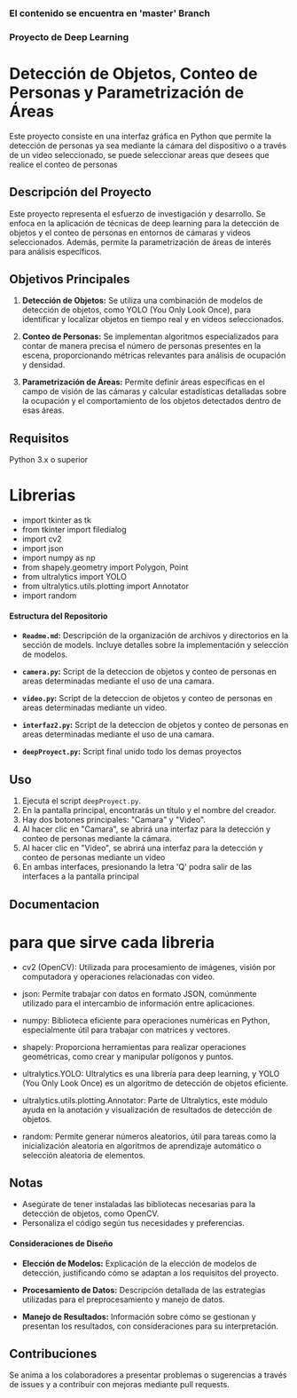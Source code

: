 ### El contenido se encuentra en 'master' Branch
### Proyecto de Deep Learning
# Detección de Objetos, Conteo de Personas y Parametrización de Áreas

Este proyecto consiste en una interfaz gráfica en Python que permite la detección de personas ya sea mediante la cámara del dispositivo o a través de un video seleccionado, se puede seleccionar areas que desees que realice el conteo de personas

## Descripción del Proyecto

Este proyecto representa el esfuerzo de investigación y desarrollo. Se enfoca en la aplicación de técnicas de deep learning para la detección de objetos y el conteo de personas en entornos de cámaras y videos seleccionados. Además, permite la parametrización de áreas de interés para análisis específicos.

## Objetivos Principales

1. **Detección de Objetos:** Se utiliza una combinación de modelos de detección de objetos, como YOLO (You Only Look Once), para identificar y localizar objetos en tiempo real y en videos seleccionados.

2. **Conteo de Personas:** Se implementan algoritmos especializados para contar de manera precisa el número de personas presentes en la escena, proporcionando métricas relevantes para análisis de ocupación y densidad.

3. **Parametrización de Áreas:** Permite definir áreas específicas en el campo de visión de las cámaras y calcular estadísticas detalladas sobre la ocupación y el comportamiento de los objetos detectados dentro de esas áreas.
## Requisitos

Python 3.x o superior

# Librerias
 - import tkinter as tk
 - from tkinter import filedialog
 - import cv2
 - import json
 - import numpy as np
 - from shapely.geometry import Polygon, Point
 - from ultralytics import YOLO
 - from ultralytics.utils.plotting import Annotator
 - import random

#### Estructura del Repositorio

- **`Readme.md`:** Descripción de la organización de archivos y directorios en la sección de models. Incluye detalles sobre la implementación y selección de modelos.

- **`camera.py`:** Script de la deteccion de objetos y conteo de personas en areas determinadas mediante el uso de una camara.

- **`video.py`:**  Script de la deteccion de objetos y conteo de personas en areas determinadas mediante un video.

- **`interfaz2.py`:**  Script de la deteccion de objetos y conteo de personas en areas determinadas mediante el uso de una camara.

- **`deepProyect.py`:** Script final unido todo los demas proyectos
## Uso

1. Ejecuta el script `deepProyect.py`.
2. En la pantalla principal, encontrarás un título y el nombre del creador.
3. Hay dos botones principales: "Camara" y "Video".
4. Al hacer clic en "Camara", se abrirá una interfaz para la detección y conteo de personas mediante la cámara.
5. Al hacer clic en "Video", se abrirá una interfaz para la detección y conteo de personas mediante un video
6. En ambas interfaces, presionando la letra 'Q' podra salir de las interfaces a la pantalla principal

## Documentacion
# para que sirve cada libreria

 -  cv2 (OpenCV): Utilizada para procesamiento de imágenes, visión por computadora y operaciones relacionadas con video.

 - json: Permite trabajar con datos en formato JSON, comúnmente utilizado para el intercambio de información entre aplicaciones.

 - numpy: Biblioteca eficiente para operaciones numéricas en Python, especialmente útil para trabajar con matrices y vectores.

 - shapely: Proporciona herramientas para realizar operaciones geométricas, como crear y manipular polígonos y puntos.

 - ultralytics.YOLO: Ultralytics es una librería para deep learning, y YOLO (You Only Look Once) es un algoritmo de detección de objetos eficiente.

 - ultralytics.utils.plotting.Annotator: Parte de Ultralytics, este módulo ayuda en la anotación y visualización de resultados de detección de objetos.

 - random: Permite generar números aleatorios, útil para tareas como la inicialización aleatoria en algoritmos de aprendizaje automático o selección aleatoria de elementos.

## Notas

- Asegúrate de tener instaladas las bibliotecas necesarias para la detección de objetos, como OpenCV.
- Personaliza el código según tus necesidades y preferencias.

#### Consideraciones de Diseño

- **Elección de Modelos:** Explicación de la elección de modelos de detección, justificando cómo se adaptan a los requisitos del proyecto.

- **Procesamiento de Datos:** Descripción detallada de las estrategias utilizadas para el preprocesamiento y manejo de datos.

- **Manejo de Resultados:** Información sobre cómo se gestionan y presentan los resultados, con consideraciones para su interpretación.

## Contribuciones

Se anima a los colaboradores a presentar problemas o sugerencias a través de issues y a contribuir con mejoras mediante pull requests.
